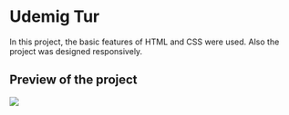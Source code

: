<h1>Udemig Tur</h1>

In this project, the basic features of HTML and CSS were used. Also the project was designed responsively.

<h2>Preview of the project</h2>


![](udemig2.gif)
